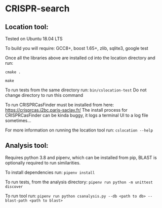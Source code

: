 # CRISPR-search

## Location tool:

Tested on Ubuntu 18.04 LTS

To build you will require:
GCC8+, boost 1.65+, zlib, sqlite3, google test

Once all the libraries above are installed cd into the location directory and run:

`cmake .`

`make`

To run tests from the same directory run:
`bin/cslocation-test`
Do not change directory to run this command

To run CRISPRCasFinder must be installed from here: https://crisprcas.i2bc.paris-saclay.fr/
The install process for CRISPRCasFinder can be kinda buggy, it logs a terminal UI to a log file sometimes...

For more information on running the location tool run:
`cslocation --help`




## Analysis tool:
Requires python 3.8 and pipenv, which can be installed from pip, BLAST is optionally required to run similarities.

To install dependencies run:
`pipenv install`

To run tests, from the analysis directory:
`pipenv run python -m unittest discover`

To run tool run:
`pipenv run python csanalysis.py --db <path to db> --blast-path <path to blast>`
